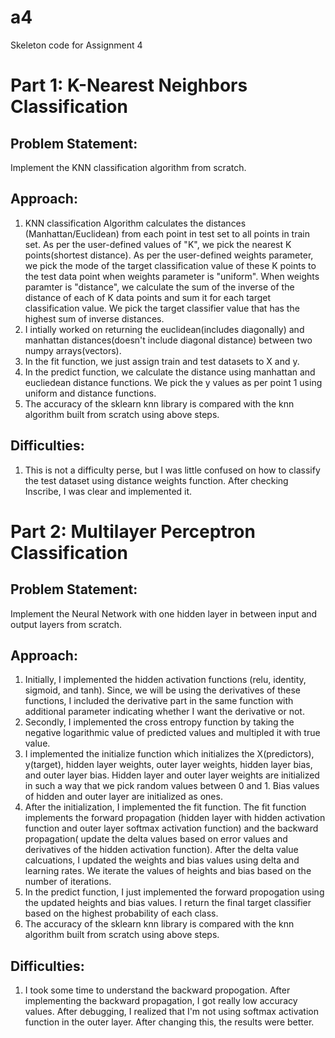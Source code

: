 # a4
Skeleton code for Assignment 4

# Part 1: K-Nearest Neighbors Classification

## Problem Statement: 
Implement the KNN classification algorithm from scratch.

## Approach:
1. KNN classification Algorithm calculates the distances (Manhattan/Euclidean) from each point in test set to all points in train set. As per the user-defined values of "K", we pick the nearest K points(shortest distance). As per the user-defined weights parameter, we pick the mode of the target classification value of these K points to the test data point when weights parameter is "uniform". When weights paramter is "distance", we calculate the sum of the inverse of the distance of each of K data points and sum it for each target classification value. We pick the target classifier value that has the highest sum of inverse distances. 
2. I intially worked on returning the euclidean(includes diagonally) and manhattan distances(doesn't include diagonal distance) between two numpy arrays(vectors).
3. In the fit function, we just assign train and test datasets to X and y.
4. In the predict function, we calculate the distance using manhattan and eucliedean distance functions. We pick the y values as per point 1 using uniform and distance functions.
5. The accuracy of the sklearn knn library is compared with the knn algorithm built from scratch using above steps.

## Difficulties:
1. This is not a difficulty perse, but I was little confused on how to classify the test dataset using distance weights function. After checking Inscribe, I was clear and implemented it.



# Part 2: Multilayer Perceptron Classification

## Problem Statement: 
Implement the Neural Network with one hidden layer in between input and output layers from scratch.

## Approach:
1. Initially, I implemented the hidden activation functions (relu, identity, sigmoid, and tanh). Since, we will be using the derivatives of these functions, I included the derivative part in the same function with additional parameter indicating whether I want the derivative or not.
2. Secondly, I implemented the cross entropy function by taking the negative logarithmic value of predicted values and multipled it with true value.
3. I implemented the initialize function which initializes the X(predictors), y(target), hidden layer weights, outer layer weights, hidden layer bias, and outer layer bias. Hidden layer and outer layer weights are initialized in such a way that we pick random values between 0 and 1. Bias values of hidden and outer layer are initialized as ones.
4. After the initialization, I implemented the fit function. The fit function implements the forward propagation (hidden layer with hidden activation function and outer layer softmax activation function) and the backward propagation( update the delta values based on error values and derivatives of the hidden activation function). After the delta value calcuations, I updated the weights and bias values using delta and learning rates. We iterate the values of heights and bias based on the number of iterations.
5. In the predict function, I just implemented the forward propogation using the updated heights and bias values. I return the final target classifier based on the highest probability of each class.
7. The accuracy of the sklearn knn library is compared with the knn algorithm built from scratch using above steps.

## Difficulties:
1. I took some time to understand the backward propogation. After implementing the backward propagation, I got really low accuracy values. After debugging, I realized that I'm not using softmax activation function in the outer layer. After changing this, the results were better.

